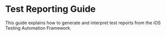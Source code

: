 # Test Reporting Guide

This guide explains how to generate and interpret test reports from the iOS Testing Automation Framework.
